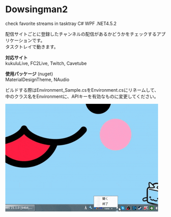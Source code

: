 # Dowsingman2
check favorite streams in tasktray C# WPF .NET4.5.2

配信サイトごとに登録したチャンネルの配信があるかどうかをチェックするアプリケーションです。<br>
タスクトレイで動きます。

<b>対応サイト</b><br>
kukuluLive, FC2Live, Twitch, Cavetube

<b>使用パッケージ</b> (nuget)<br>
MaterialDesignTheme, NAudio

ビルドする際はEnvironment_Sample.csをEnvironment.csにリネームして、<br>
中のクラス名をEnvironmentに、APIキーを有効なものに変更してください。

![alt](image.gif)
